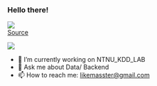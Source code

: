 ### Hello there!

![](https://raw.githubusercontent.com/Schweinepriester/Schweinepriester/master/MeagerHardtofindAlbertosaurus-size_restricted.gif)  
[Source](https://gfycat.com/meagerhardtofindalbertosaurus-hello-there-star-wars-prequelmemes)

![](https://komarev.com/ghpvc/?username=Schweinepriester)
- 🔭 I’m currently working on NTNU_KDD_LAB
- 💬 Ask me about Data/ Backend
- 📫 How to reach me: likemasster@gmail.com

##

<!--
**Schweinepriester/Schweinepriester** is a ✨ _special_ ✨ repository because its `README.md` (this file) appears on your GitHub profile.

Here are some ideas to get you started:


- 🌱 I’m currently learning ...
- 👯 I’m looking to collaborate on ...
- 🤔 I’m looking for help with ...
- 🔭 I’m currently working on NTNU_KDD_LAB
- 💬 Ask me about Data/ Backend
- 📫 How to reach me: likemasster

- 😄 Pronouns: ...
- ⚡ Fun fact: ...
-->
